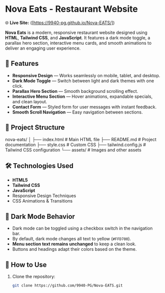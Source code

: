 # Nova Eats - Restaurant Website  

🌐 **Live Site:** ([https://9940-pg.github.io/Nova-EATS/])  

**Nova Eats** is a modern, responsive restaurant website designed using **HTML**, **Tailwind CSS**, and **JavaScript**. It features a dark mode toggle, a parallax hero section, interactive menu cards, and smooth animations to deliver an engaging user experience.  

## 🌟 Features  

- **Responsive Design** — Works seamlessly on mobile, tablet, and desktop.  
- **Dark Mode Toggle** — Switch between light and dark themes with one click.  
- **Parallax Hero Section** — Smooth background scrolling effect.  
- **Interactive Menu Section** — Hover animations, expandable specials, and clean layout.  
- **Contact Form** — Styled form for user messages with instant feedback.  
- **Smooth Scroll Navigation** — Easy navigation between sections.  

## 📂 Project Structure  
nova-eats/
│
├── index.html # Main HTML file
├── README.md # Project documentation
├── style.css # Custom CSS
├── tailwind.config.js # Tailwind CSS configuration
└── assets/ # Images and other assets


## 🛠 Technologies Used  

- **HTML5**  
- **Tailwind CSS**  
- **JavaScript**  
- Responsive Design Techniques  
- CSS Animations & Transitions  

## 🎨 Dark Mode Behavior  

- Dark mode can be toggled using a checkbox switch in the navigation bar.  
- By default, dark mode changes all text to yellow (`#FFD700`).  
- **Menu section text remains unchanged** to keep a clean look.  
- Buttons and headings adapt their colors based on the theme.  

## 🚀 How to Use  

1. Clone the repository:  
   ```bash
   git clone https://github.com/9940-PG/Nova-EATS.git

